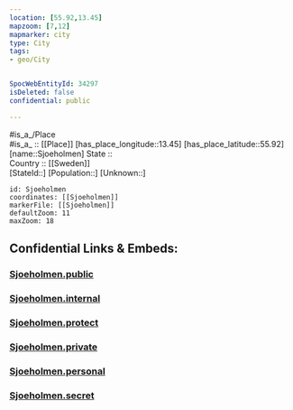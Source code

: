 ```yaml
---
location: [55.92,13.45] 
mapzoom: [7,12] 
mapmarker: city 
type: City
tags:
- geo/City


SpocWebEntityId: 34297
isDeleted: false
confidential: public

---
```

#is_a_/Place  
#is_a_ :: [[Place]] 
[has_place_longitude::13.45] 
[has_place_latitude::55.92] 
[name::Sjoeholmen] 
State ::  
Country :: [[Sweden]]  
[StateId::] 
[Population::] 
[Unknown::] 


```leaflet
id: Sjoeholmen
coordinates: [[Sjoeholmen]] 
markerFile: [[Sjoeholmen]] 
defaultZoom: 11 
maxZoom: 18
```


## Confidential Links & Embeds: 

### [Sjoeholmen.public](/_public/\Earth\Continent\Europe\Europe~North\Sweden\Provinces~Sweden\Skåne\CitySjoeholmen.public.md) 

### [Sjoeholmen.internal](/_internal/\Earth\Continent\Europe\Europe~North\Sweden\Provinces~Sweden\Skåne\CitySjoeholmen.internal.md) 

### [Sjoeholmen.protect](/_protect/\Earth\Continent\Europe\Europe~North\Sweden\Provinces~Sweden\Skåne\CitySjoeholmen.protect.md) 

### [Sjoeholmen.private](/_private/\Earth\Continent\Europe\Europe~North\Sweden\Provinces~Sweden\Skåne\CitySjoeholmen.private.md) 

### [Sjoeholmen.personal](/_personal/\Earth\Continent\Europe\Europe~North\Sweden\Provinces~Sweden\Skåne\CitySjoeholmen.personal.md) 

### [Sjoeholmen.secret](/_secret/\Earth\Continent\Europe\Europe~North\Sweden\Provinces~Sweden\Skåne\CitySjoeholmen.secret.md)

